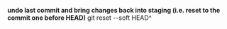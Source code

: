 **undo last commit and bring changes back into staging (i.e. reset to the commit one before HEAD)**
    git reset --soft HEAD^
